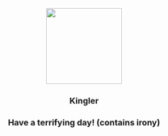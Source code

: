 <p align="center">
    <img src="https://raw.githubusercontent.com/PokeAPI/sprites/master/sprites/pokemon/99.png" width="150" height="150">
</p>
<h3 align="center"> <b>Kingler</b></h3>
<h3 align="center">Have a terrifying day! (contains irony)</h3>
